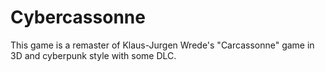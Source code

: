 # Cybercassonne
This game is a remaster of Klaus-Jurgen Wrede's "Carcassonne" game in 3D and cyberpunk style with some DLC.
